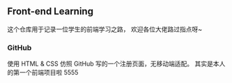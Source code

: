 ## Front-end Learning
这个仓库用于记录一位学生的前端学习之路，
欢迎各位大佬路过指点呀~

### GitHub
使用 HTML & CSS 仿照 GitHub 写的一个注册页面，无移动端适配。
其实是本人的第一个前端项目啦 5555
